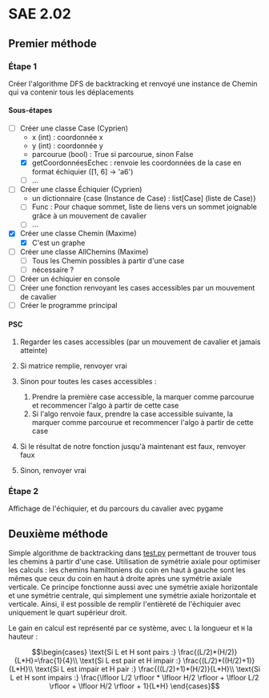 # SAE 2.02

## Premier méthode

### Étape 1

Créer l'algorithme DFS de backtracking et renvoyé une instance de Chemin qui va contenir tous les déplacements

#### Sous-étapes

- [ ] Créer une classe Case (Cyprien)
  - x (int) : coordonnée x
  - y (int) : coordonnée y
  - parcourue (bool) : True si parcourue, sinon False
  - [x] getCoordonnéesEchec : renvoie les coordonnées de la case en format échiquier ([1, 6] -> 'a6')
  - [ ] ...
- [ ] Créer une classe Échiquier (Cyprien)
  - un dictionnaire {case (Instance de Case) : list[Case] (liste de Case)}
  - [ ] Func : Pour chaque sommet, liste de liens vers un sommet joignable grâce à un mouvement de cavalier
  - [ ] ...
- [x] Créer une classe Chemin (Maxime)
  - [x] C'est un graphe
- [ ] Créer une classe AllChemins (Maxime)
  - [ ] Tous les Chemin possibles à partir d'une case
  - [ ] nécessaire ?
- [ ] Créer un échiquier en console
- [ ] Créer une fonction renvoyant les cases accessibles par un mouvement de cavalier
- [ ] Créer le programme principal

#### PSC

1. Regarder les cases accessibles (par un mouvement de cavalier et jamais atteinte)
2. Si matrice remplie, renvoyer vrai

3. Sinon pour toutes les cases accessibles :
   1. Prendre la première case accessible, la marquer comme parcourue et recommencer l'algo à partir de cette case
   2. Si l'algo renvoie faux, prendre la case accessible suivante, la marquer comme parcourue et recommencer l'algo à partir de cette case
4. Si le résultat de notre fonction jusqu'à maintenant est faux, renvoyer faux
5. Sinon, renvoyer vrai 

### Étape 2

Affichage de l'échiquier, et du parcours du cavalier avec pygame

## Deuxième méthode

Simple algorithme de backtracking dans [test.py](test.py) permettant de trouver tous les chemins à partir d'une case.
Utilisation de symétrie axiale pour optimiser les calculs : les chemins hamiltoniens du coin en haut à gauche sont les mêmes que ceux du coin en haut à droite après une symétrie axiale verticale. Ce principe fonctionne aussi avec une symétrie axiale horizontale et une symétrie centrale, qui simplement une symétrie axiale horizontale et verticale.
Ainsi, il est possible de remplir l'entièreté de l'échiquier avec uniquement le quart supérieur droit.

Le gain en calcul est représenté par ce système, avec `L` la longueur et `H` la hauteur :

```math
\begin{cases}
\text{Si L et H sont pairs :} \frac{(L/2)*(H/2)}{L*H}=\frac{1}{4}\\
\text{Si L est pair et H impair :} \frac{(L/2)*((H/2)+1)}{L*H}\\
\text{Si L est impair et H pair :} \frac{((L/2)+1)*(H/2)}{L*H}\\
\text{Si L et H sont impairs :} \frac{\lfloor L/2 \rfloor * \lfloor H/2 \rfloor + \lfloor L/2 \rfloor + \lfloor H/2 \rfloor + 1}{L*H}
\end{cases}
```
